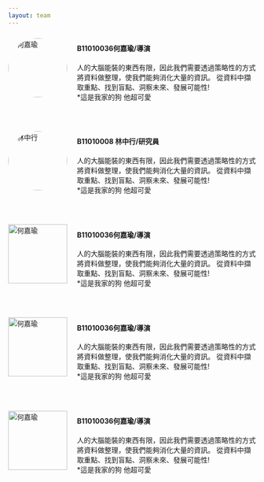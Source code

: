```yaml
---
layout: team
---
```



<div style="display: flex; align-items: center;">
    <img src="https://github.com/justinlin099/Design-Method-Website/assets/61717681/1dddeddf-cc5e-4463-b531-080013fc5abb" alt="何嘉瑜" width="120" style="margin-right: 20px; border-radius: 50%;">
    <div>
        <h4>B11010036何嘉瑜/導演</h4>
        人的大腦能裝的東西有限，因此我們需要透過策略性的方式將資料做整理，使我們能夠消化大量的資訊。
        從資料中擷取重點、找到盲點、洞察未來、發展可能性!<br>
        *這是我家的狗 他超可愛
    </div>
</div>
<br>
<br>
<br>

<div style="display: flex; align-items: center;">
    <img src="https://github.com/justinlin099/Design-Method-Website/assets/61717681/30f6a792-c53b-4958-af11-6e106afba270" alt="林中行" width="120" style="margin-right: 20px; border-radius: 50%;">
    <div>
        <h4>B11010008 林中行/研究員</h4>
        人的大腦能裝的東西有限，因此我們需要透過策略性的方式將資料做整理，使我們能夠消化大量的資訊。
        從資料中擷取重點、找到盲點、洞察未來、發展可能性!<br>
        *這是我家的狗 他超可愛
    </div>
</div>
<br>
<br>
<br>

<div style="display: flex; align-items: center;">
    <img src="https://github.com/justinlin099/Design-Method-Website/assets/61717681/1dddeddf-cc5e-4463-b531-080013fc5abb" alt="何嘉瑜" width="120" style="margin-right: 20px;">
    <div>
        <h4>B11010036何嘉瑜/導演</h4>
        人的大腦能裝的東西有限，因此我們需要透過策略性的方式將資料做整理，使我們能夠消化大量的資訊。
        從資料中擷取重點、找到盲點、洞察未來、發展可能性!<br>
        *這是我家的狗 他超可愛
    </div>
</div>
<br>
<br>
<br>


<div style="display: flex; align-items: center;">
    <img src="https://github.com/justinlin099/Design-Method-Website/assets/61717681/1dddeddf-cc5e-4463-b531-080013fc5abb" alt="何嘉瑜" width="120" style="margin-right: 20px;">
    <div>
        <h4>B11010036何嘉瑜/導演</h4>
        人的大腦能裝的東西有限，因此我們需要透過策略性的方式將資料做整理，使我們能夠消化大量的資訊。
        從資料中擷取重點、找到盲點、洞察未來、發展可能性!<br>
        *這是我家的狗 他超可愛
    </div>
</div>
<br>
<br>
<br>


<div style="display: flex; align-items: center;">
    <img src="https://github.com/justinlin099/Design-Method-Website/assets/61717681/1dddeddf-cc5e-4463-b531-080013fc5abb" alt="何嘉瑜" width="120" style="margin-right: 20px;">
    <div>
        <h4>B11010036何嘉瑜/導演</h4>
        人的大腦能裝的東西有限，因此我們需要透過策略性的方式將資料做整理，使我們能夠消化大量的資訊。
        從資料中擷取重點、找到盲點、洞察未來、發展可能性!<br>
        *這是我家的狗 他超可愛
    </div>
</div>

